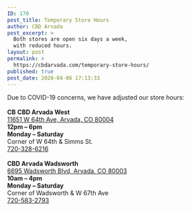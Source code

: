 ```yaml
---
ID: 170
post_title: Temporary Store Hours
author: CBD Arvada
post_excerpt: >
  Both stores are open six days a week,
  with reduced hours.
layout: post
permalink: >
  https://cbdarvada.com/temporary-store-hours/
published: true
post_date: 2020-04-06 17:13:33
---
```

<!-- wp:paragraph -->
<p>Due to COVID-19 concerns, we have adjusted our store hours:<br><br><strong>CB</strong> <strong>CBD Arvada West</strong><br><a href="https://g.page/arvada-american-shaman-cbd?share">11651 W 64th Ave, Arvada, CO 80004</a><br><strong>12pm – 6pm<br>Monday – Saturday</strong><br>Corner of W 64th &amp; Simms St.<br><a href="tel: 7203286216">720-328-6216</a> <br><br><strong>CBD Arvada Wadsworth</strong><br><a href="https://g.page/cbdarvadashaman?share">6695 Wadsworth Blvd, Arvada, CO 80003</a><br><strong>10am – 4pm<br>Monday – Saturday</strong><br>Corner of Wadsworth &amp; W 67th Ave<br><a href="tel: 7205832793">720-583-2793</a> </p>
<!-- /wp:paragraph -->

<!-- wp:image {"id":38,"sizeSlug":"large"} -->
<figure class="wp-block-image size-large"><img src="https://cbdarvada.com/wp-content/uploads/2020/03/15percentCoupon1500x935-1024x638.jpg" alt="" class="wp-image-38"/></figure>
<!-- /wp:image -->